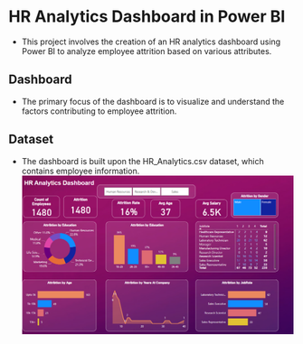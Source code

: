 # HR Analytics Dashboard in Power BI
- This project involves the creation of an HR analytics dashboard using Power BI to analyze employee attrition based on various attributes.

## Dashboard
- The primary focus of the dashboard is to visualize and understand the factors contributing to employee attrition.

## Dataset
- The dashboard is built upon the HR_Analytics.csv dataset, which contains employee information.
![alt text](HR-Analytics-Dashboard.png)
